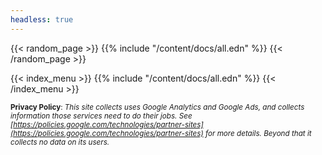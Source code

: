 ```yaml
---
headless: true
---
```


{{< random_page >}}
{{% include "/content/docs/all.edn" %}}
{{< /random_page >}}

{{< index_menu >}}
{{% include "/content/docs/all.edn" %}}
{{< /index_menu >}}

<sub> <b>Privacy Policy</b>: <i>This site collects uses Google Analytics
and Google Ads, and collects information those services need to do their jobs.
See
[https://policies.google.com/technologies/partner-sites](https://policies.google.com/technologies/partner-sites)
for more details.
Beyond that it collects no data on its users.</i> </sub>
